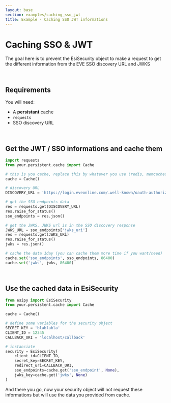 ```yaml
---
layout: base
section: examples/caching_sso_jwt
title: Example - Caching SSO JWT informations
---
```

# Caching SSO & JWT

The goal here is to prevent the EsiSecurity object to make a request to get the different information from the EVE SSO discovery URL and JWKS

&nbsp;

## Requirements
You will need:
* A **persistant** cache
* `requests` 
* SSO discovery URL

&nbsp;

## Get the JWT / SSO informations and cache them

```python
import requests
from your.persistent.cache import Cache

# this is you cache, replace this by whatever you use (redis, memcached...)
cache = Cache()

# discovery URL
DISCOVERY_URL = 'https://login.eveonline.com/.well-known/oauth-authorization-server'

# get the SSO endpoints data
res = requests.get(DISCOVERY_URL)
res.raise_for_status()
sso_endpoints = res.json()

# get the JWKS. JWKS url is in the SSO discovery response
JWKS_URL = sso_endpoints['jwks_uri']
res = requests.get(JWKS_URL)
res.raise_for_status()
jwks = res.json()

# cache the data 1day (you can cache them more time if you want/need)
cache.set('sso_endpoints', sso_endpoints, 86400)
cache.set('jwks', jwks, 86400)
```

&nbsp;

## Use the cached data in EsiSecurity
```python
from esipy import EsiSecurity
from your.persistent.cache import Cache

cache = Cache()

# define some variables for the security object
SECRET_KEY = 'blablabla'
CLIENT_ID = 12345
CALLBACK_URI = 'localhost/callback'

# instanciate
security = EsiSecurity(
    client_id=CLIENT_ID,
    secret_key=SECRET_KEY,
    redirect_uri=CALLBACK_URI,
    sso_endpoints=cache.get('sso_endpoint', None),
    jwks_key=cache.get('jwks', None)
)
```

And there you go, now your security object will not request these informations but will use the data you provided from cache. 
